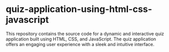 # quiz-application-using-html-css-javascript
This repository contains the source code for a dynamic and interactive quiz application built using HTML, CSS, and JavaScript. The quiz application offers an engaging user experience with a sleek and intuitive interface.
